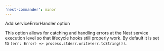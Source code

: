 ```yaml
---
'nest-commander': minor
---
```


Add serviceErrorHandler option

This option allows for catching and handling errors at the Nest service execution level so that
lifecycle hooks still properly work. By default it is set to
`(err: Error) => process.stderr.write(err.toString())`.
